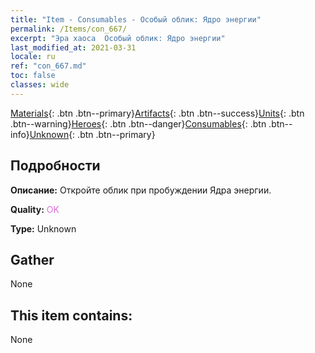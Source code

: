 ```yaml
---
title: "Item - Consumables - Особый облик: Ядро энергии"
permalink: /Items/con_667/
excerpt: "Эра хаоса  Особый облик: Ядро энергии"
last_modified_at: 2021-03-31
locale: ru
ref: "con_667.md"
toc: false
classes: wide
---
```

 [Materials](/ru/Items/){: .btn .btn--primary}[Artifacts](/ru/Items/Artifacts/){: .btn .btn--success}[Units](/ru/Items/Units/){: .btn .btn--warning}[Heroes](/ru/Items/Heroes/){: .btn .btn--danger}[Consumables](/ru/Items/Consumables/){: .btn .btn--info}[Unknown](/ru/Items/Unknown/){: .btn .btn--primary}

## Подробности
 **Описание:** Откройте облик при пробуждении Ядра энергии.

 **Quality:** <span style="color: #DA70D6">OK</span>

 **Type:** Unknown

## Gather

  None

## This item contains:

  None

